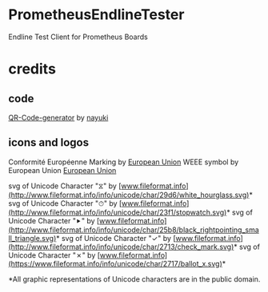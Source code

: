 # PrometheusEndlineTester
Endline Test Client for Prometheus Boards

# credits

## code
[QR-Code-generator](https://github.com/nayuki/QR-Code-generator) by [nayuki](https://github.com/nayuki)

## icons and logos

Conformité Européenne Marking by [European Union](https://ec.europa.eu/growth/single-market/ce-marking_en)
WEEE symbol by European Union [European Union](https://commons.wikimedia.org/wiki/File:WEEE_symbol_vectors.svg)

svg of Unicode Character "⧖" by [www.fileformat.info](http://www.fileformat.info/info/unicode/char/29d6/white_hourglass.svg)*
svg of Unicode Character "⏱" by [www.fileformat.info](http://www.fileformat.info/info/unicode/char/23f1/stopwatch.svg)*
svg of Unicode Character "⯈" by [www.fileformat.info](http://www.fileformat.info/info/unicode/char/25b8/black_rightpointing_small_triangle.svg)*
svg of Unicode Character "✓" by [www.fileformat.info](http://www.fileformat.info/info/unicode/char/2713/check_mark.svg)*
svg of Unicode Character "✗" by [www.fileformat.info](https://www.fileformat.info/info/unicode/char/2717/ballot_x.svg)*

*All graphic representations of Unicode characters are in the public domain.
